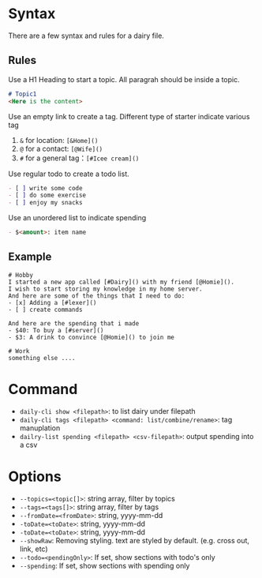 # Syntax

There are a few syntax and rules for a dairy file.

## Rules
Use a H1 Heading to start a topic. All paragrah should be inside a topic.
```markdown
# Topic1
<Here is the content>
```

Use an empty link to create a tag. Different type of starter indicate various tag
1. `&` for location: `[&Home]()`
2. `@` for a contact: `[@Wife]()`
3. `#` for a general tag：`[#Icee cream]()`

Use regular todo to create a todo list.
```markdown
- [ ] write some code
- [ ] do some exercise
- [ ] enjoy my snacks
```
Use an unordered list to indicate spending
```markdown
- $<amount>: item name
```

## Example
```
# Hobby
I started a new app called [#Dairy]() with my friend [@Homie]().
I wish to start storing my knowledge in my home server.
And here are some of the things that I need to do:
- [x] Adding a [#lexer]()
- [ ] create commands

And here are the spending that i made
- $40: To buy a [#server]()
- $3: A drink to convince [@Homie]() to join me

# Work
something else ....
```

# Command
* `daily-cli show <filepath>`: to list dairy under filepath 
* `daily-cli tags <filepath> <command: list/combine/rename>`: tag manuplation
* `dailry-list spending <filepath> <csv-filepath>`: output spending into a csv

# Options
* `--topics=<topic[]>`: string array, filter by topics
* `--tags=<tags[]>`: string array, filter by tags
* `--fromDate=<fromDate>`: string, yyyy-mm-dd
* `-toDate=<toDate>`: string, yyyy-mm-dd
* `-toDate=<toDate>`: string, yyyy-mm-dd
* `--showRaw`: Removing styling. text are styled by default. (e.g. cross out, link, etc)
* `--todo=<pendingOnly>`: If set, show sections with todo's only
* `--spending`: If set, show sections with spending only
